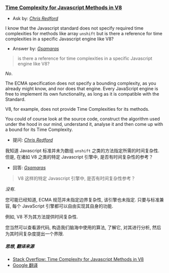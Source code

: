 ### [Time Complexity for Javascript Methods in V8](https://stackoverflow.com/questions/15622248/time-complexity-for-javascript-methods-in-v8)

* Ask by: [*Chris Redford*](https://stackoverflow.com/users/130427/chris-redford)

I know that the Javascript standard does not specify required time complexities for methods like array `unshift` but is there a reference for time complexities in a specific Javascript engine like V8?



* Answer by: [*Gsamaras*](https://stackoverflow.com/users/2411320/gsamaras)

> is there a reference for time complexities in a specific Javascript engine like V8?

*No*.

The ECMA specification does not specify a bounding complexity, as you already might know, and nor does that engine. Every JavaScript engine is free to implement its own functionality, as long as it is compatible with the Standard.

V8, for example, does not provide Time Complexities for its methods.

You could of course look at the source code, construct the algorithm used under the hood in our mind, understand it, analyse it and then come up with a bound for its Time Complexity.



* 提问: [*Chris Redford*](https://stackoverflow.com/users/130427/chris-redford)

我知道 Javascript 标准并未为数组 `unshift` 之类的方法指定所需的时间复杂性. 但是, 在诸如 V8 之类的特定 Javascript 引擎中, 是否有时间复杂性的参考？



* 回答: [*Gsamaras*](https://stackoverflow.com/users/2411320/gsamaras)

> V8 这样的特定 Javascript 引擎中, 是否有时间复杂性参考？

*没有*.

您可能已经知道, ECMA 规范并未指定边界复杂性, 该引擎也未指定. 只要与标准兼容, 每个 JavaScript 引擎都可以自由实现其自身的功能.

例如, V8 不为其方法提供时间复杂性.

您当然可以查看源代码, 构造我们脑海中使用的算法, 了解它, 对其进行分析, 然后为其时间复杂度提出一个界限.



##### 思想, 翻译来源

* [Stack Overflow: Time Complexity for Javascript Methods in V8](https://stackoverflow.com/questions/15622248/time-complexity-for-javascript-methods-in-v8)
* [Google 翻译](https://translate.google.com/?sl=auto&tl=zh-CN&op=translate)